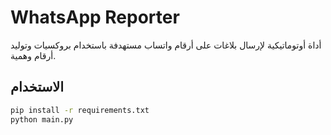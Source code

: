 # WhatsApp Reporter

أداة أوتوماتيكية لإرسال بلاغات على أرقام واتساب مستهدفة باستخدام بروكسيات وتوليد أرقام وهمية.

## الاستخدام
```bash
pip install -r requirements.txt
python main.py
